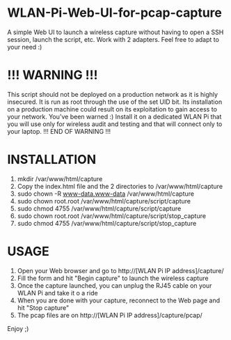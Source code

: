 # WLAN-Pi-Web-UI-for-pcap-capture
A simple Web UI to launch a wireless capture without having to open a SSH session, launch the script, etc.
Work with 2 adapters.
Feel free to adapt to your need :)

# !!! WARNING !!!
This script should not be deployed on a production network as it is highly insecured.
It is run as root through the use of the set UID bit.
Its installation on a production machine could result on its exploitation to gain access to your network.
You've been warned :)
Install it on a dedicated WLAN Pi that you will use only for wireless audit and testing and that will connect only to your laptop.
!!! END OF WARNING !!!

# INSTALLATION

1. mkdir /var/www/html/capture
2. Copy the index.html file and the 2 directories to /var/www/html/capture
3. sudo chown -R www-data.www-data /var/www/html/capture
4. sudo chown root.root /var/www/html/capture/script/capture
5. sudo chmod 4755 /var/www/html/capture/script/capture
6. sudo chown root.root /var/www/html/capture/script/stop_capture
7. sudo chmod 4755 /var/www/html/capture/script/stop_capture

# USAGE

1. Open your Web browser and go to http://[WLAN Pi IP address]/capture/
2. Fill the form and hit "Begin capture" to launch the wireless capture
3. Once the capture launched, you can unplug the RJ45 cable on your WLAN Pi and take it o a ride
4. When you are done with your capture, reconnect to the Web page and hit "Stop capture"
5. The pcap files are on http://[WLAN Pi IP address]/capture/pcap/

Enjoy ;)
